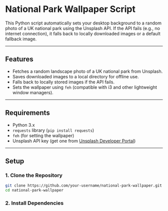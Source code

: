# National Park Wallpaper Script

This Python script automatically sets your desktop background to a random photo of a UK national park using the Unsplash API. If the API fails (e.g., no internet connection), it falls back to locally downloaded images or a default fallback image.

---

## Features
- Fetches a random landscape photo of a UK national park from Unsplash.
- Saves downloaded images to a local directory for offline use.
- Falls back to locally stored images if the API fails.
- Sets the wallpaper using `feh` (compatible with i3 and other lightweight window managers).

---

## Requirements
- Python 3.x
- `requests` library (`pip install requests`)
- `feh` (for setting the wallpaper)
- Unsplash API key (get one from [Unsplash Developer Portal](https://unsplash.com/developers))

---

## Setup

### 1. Clone the Repository
```bash
git clone https://github.com/your-username/national-park-wallpaper.git
cd national-park-wallpaper
```

### 2. Install Dependencies
